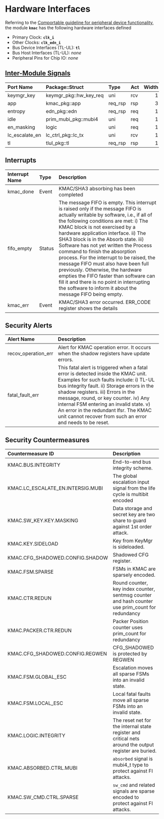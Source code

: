 # Hardware Interfaces

<!-- BEGIN CMDGEN util/regtool.py --interfaces ./hw/ip/kmac/data/kmac.hjson -->
Referring to the [Comportable guideline for peripheral device functionality](https://opentitan.org/book/doc/contributing/hw/comportability), the module **`kmac`** has the following hardware interfaces defined
- Primary Clock: **`clk_i`**
- Other Clocks: **`clk_edn_i`**
- Bus Device Interfaces (TL-UL): **`tl`**
- Bus Host Interfaces (TL-UL): *none*
- Peripheral Pins for Chip IO: *none*

## [Inter-Module Signals](https://opentitan.org/book/doc/contributing/hw/comportability/index.html#inter-signal-handling)

| Port Name      | Package::Struct        | Type    | Act   |   Width | Description   |
|:---------------|:-----------------------|:--------|:------|--------:|:--------------|
| keymgr_key     | keymgr_pkg::hw_key_req | uni     | rcv   |       1 |               |
| app            | kmac_pkg::app          | req_rsp | rsp   |       3 |               |
| entropy        | edn_pkg::edn           | req_rsp | req   |       1 |               |
| idle           | prim_mubi_pkg::mubi4   | uni     | req   |       1 |               |
| en_masking     | logic                  | uni     | req   |       1 |               |
| lc_escalate_en | lc_ctrl_pkg::lc_tx     | uni     | rcv   |       1 |               |
| tl             | tlul_pkg::tl           | req_rsp | rsp   |       1 |               |

## Interrupts

| Interrupt Name   | Type   | Description                                                                                                                                                                                                                                                                                                                                                                                                                                                                                                                                                                                                                                     |
|:-----------------|:-------|:------------------------------------------------------------------------------------------------------------------------------------------------------------------------------------------------------------------------------------------------------------------------------------------------------------------------------------------------------------------------------------------------------------------------------------------------------------------------------------------------------------------------------------------------------------------------------------------------------------------------------------------------|
| kmac_done        | Event  | KMAC/SHA3 absorbing has been completed                                                                                                                                                                                                                                                                                                                                                                                                                                                                                                                                                                                                          |
| fifo_empty       | Status | The message FIFO is empty. This interrupt is raised only if the message FIFO is actually writable by software, i.e., if all of the following conditions are met: i) The KMAC block is not exercised by a hardware application interface. ii) The SHA3 block is in the Absorb state. iii) Software has not yet written the Process command to finish the absorption process. For the interrupt to be raised, the message FIFO must also have been full previously. Otherwise, the hardware empties the FIFO faster than software can fill it and there is no point in interrupting the software to inform it about the message FIFO being empty. |
| kmac_err         | Event  | KMAC/SHA3 error occurred. ERR_CODE register shows the details                                                                                                                                                                                                                                                                                                                                                                                                                                                                                                                                                                                   |

## Security Alerts

| Alert Name          | Description                                                                                                                                                                                                                                                                                                                                                                                                 |
|:--------------------|:------------------------------------------------------------------------------------------------------------------------------------------------------------------------------------------------------------------------------------------------------------------------------------------------------------------------------------------------------------------------------------------------------------|
| recov_operation_err | Alert for KMAC operation error. It occurs when the shadow registers have update errors.                                                                                                                                                                                                                                                                                                                     |
| fatal_fault_err     | This fatal alert is triggered when a fatal error is detected inside the KMAC unit. Examples for such faults include: i) TL-UL bus integrity fault. ii) Storage errors in the shadow registers. iii) Errors in the message, round, or key counter. iv) Any internal FSM entering an invalid state. v) An error in the redundant lfsr. The KMAC unit cannot recover from such an error and needs to be reset. |

## Security Countermeasures

| Countermeasure ID                 | Description                                                                                            |
|:----------------------------------|:-------------------------------------------------------------------------------------------------------|
| KMAC.BUS.INTEGRITY                | End-to-end bus integrity scheme.                                                                       |
| KMAC.LC_ESCALATE_EN.INTERSIG.MUBI | The global escalation input signal from the life cycle is multibit encoded                             |
| KMAC.SW_KEY.KEY.MASKING           | Data storage and secret key are two share to guard against 1st order attack.                           |
| KMAC.KEY.SIDELOAD                 | Key from KeyMgr is sideloaded.                                                                         |
| KMAC.CFG_SHADOWED.CONFIG.SHADOW   | Shadowed CFG register.                                                                                 |
| KMAC.FSM.SPARSE                   | FSMs in KMAC are sparsely encoded.                                                                     |
| KMAC.CTR.REDUN                    | Round counter, key index counter, sentmsg counter and hash counter use prim_count for redundancy       |
| KMAC.PACKER.CTR.REDUN             | Packer Position counter uses prim_count for redundancy                                                 |
| KMAC.CFG_SHADOWED.CONFIG.REGWEN   | CFG_SHADOWED is protected by REGWEN                                                                    |
| KMAC.FSM.GLOBAL_ESC               | Escalation moves all sparse FSMs into an invalid state.                                                |
| KMAC.FSM.LOCAL_ESC                | Local fatal faults move all sparse FSMs into an invalid state.                                         |
| KMAC.LOGIC.INTEGRITY              | The reset net for the internal state register and critical nets around the output register are buried. |
| KMAC.ABSORBED.CTRL.MUBI           | `absorbed` signal is mubi4_t type to protect against FI attacks.                                       |
| KMAC.SW_CMD.CTRL.SPARSE           | `sw_cmd` and related signals are sparse encoded to protect against FI attacks.                         |


<!-- END CMDGEN -->
